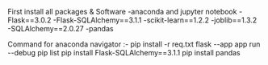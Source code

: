 First install all packages & Software
-anaconda and jupyter notebook
-Flask==3.0.2
-Flask-SQLAlchemy==3.1.1
-scikit-learn==1.2.2
-joblib==1.3.2
-SQLAlchemy==2.0.27
-pandas

Command for anaconda navigator :-
pip install -r req.txt
flask --app app run --debug
pip list
pip install Flask-SQLAlchemy==3.1.1
pip install pandas
